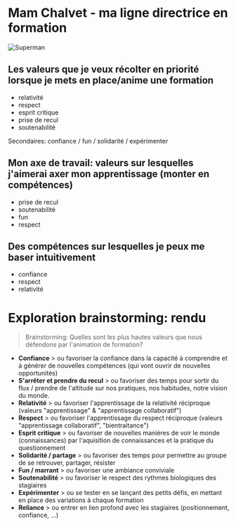 # Mam Chalvet - ma ligne directrice en formation

![Superman](https://c1.staticflickr.com/3/2383/2187915922_16ac44a9ff_z.jpg?zz=1)

## Les valeurs que je veux récolter en priorité lorsque je mets en place/anime une formation

* relativité
* respect
* esprit critique
* prise de recul
* soutenabilité

Secondaires: confiance / fun / solidarité / expérimenter

## Mon axe de travail: valeurs sur lesquelles j'aimerai axer mon apprentissage (monter en compétences)

* prise de recul 
* soutenabilité 
* fun 
* respect

## Des compétences sur lesquelles je peux me baser intuitivement

* confiance
* respect
* relativité

# Exploration brainstorming: rendu

> Brainstorming: Quelles sont les plus hautes valeurs que nous défendons par l'animation de formation? 

* **Confiance** > ou favoriser la confiance dans la capacité à comprendre et à générer de nouvelles compétences (qui vont ouvrir de nouvelles opportunités)
* **S'arrêter et prendre du recul** > ou favoriser des temps pour sortir du flux / prendre de l'altitude sur nos pratiques, nos habitudes, notre vision du monde.
* **Relativité** > ou favoriser l'apprentissage de la relativité réciproque (valeurs "apprentissage" & "apprentissage collaboratif")
* **Respect** > ou favoriser l'apprentissage du respect réciproque (valeurs "apprentissage collaboratif", "bientraitance")
* **Esprit critique** > ou favoriser de nouvelles manières de voir le monde (connaissances) par l'aquisition de connaissances et la pratique du questionnement
* **Solidarité / partage** > ou favoriser des temps pour permettre au groupe de se retrouver, partager, résister
* **Fun / marrant** > ou favoriser une ambiance conviviale
* **Soutenabilité** > ou favoriser le respect des rythmes biologiques des stagiaires
* **Expérimenter** > ou se tester en se lançant des petits défis, en mettant en place des variations à chaque formation
* **Reliance** > ou entrer en lien profond avec les stagiaires (positionnement, confiance, ...)






